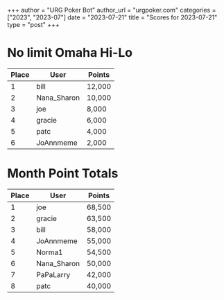 +++
author = "URG Poker Bot"
author_url = "urgpoker.com"
categories = ["2023", "2023-07"]
date = "2023-07-21"
title = "Scores for 2023-07-21"
type = "post"
+++
# No limit Omaha Hi-Lo

| Place | User | Points |
|-------|------|--------|
| 1 | bill | 12,000 |
| 2 | Nana_Sharon | 10,000 |
| 3 | joe | 8,000 |
| 4 | gracie | 6,000 |
| 5 | patc | 4,000 |
| 6 | JoAnnmeme | 2,000 |

# Month Point Totals

| Place | User | Points |
|-------|------|--------|
| 1 | joe | 68,500 |
| 2 | gracie | 63,500 |
| 3 | bill | 58,000 |
| 4 | JoAnnmeme | 55,000 |
| 5 | Norma1 | 54,500 |
| 6 | Nana_Sharon | 50,000 |
| 7 | PaPaLarry | 42,000 |
| 8 | patc | 40,000 |
